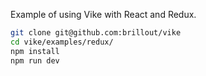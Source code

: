 Example of using Vike with React and Redux.

```bash
git clone git@github.com:brillout/vike
cd vike/examples/redux/
npm install
npm run dev
```
